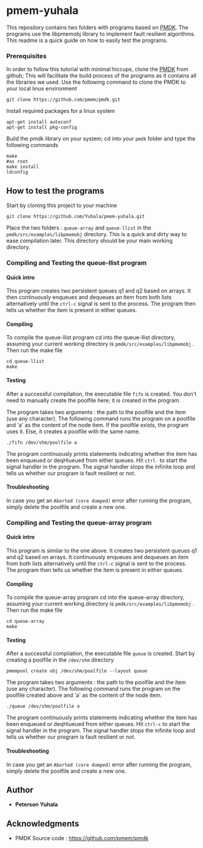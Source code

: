 # pmem-yuhala

This repository contains two folders with programs based on [PMDK]( https://github.com/pmem/pmdk). The programs use the libpmemobj library to implement fault resilient algorithms. This readme is a quick guide on how to easily test the programs.

### Prerequisites
In order to follow this tutorial with minimal hiccups, clone the [PMDK]( https://github.com/pmem/pmdk) from github; This will facilitate the build process of the programs as it contains all the libraries we used.
Use the following command to clone the PMDK to your local linux environment

```
git clone https://github.com/pmem/pmdk.git

```
Install required packages for a linux system

```
apt-get install autoconf
apt-get install pkg-config

```

Build the pmdk library on your system; cd into your `pmdk` folder and type the following commands

```
make 
#as root
make install 
ldconfig

```

## How to test the programs 
Start by cloning this project to your machine 
```
git clone https://github.com/Yuhala/pmem-yuhala.git

```
Place the two folders : `queue-array` and `queue-llist` in the `pmdk/src/examples/libpmemobj` directory. This is a quick and dirty way to ease compilation later. This directory should be your main working directory.

### Compiling and Testing the queue-llist program
#### Quick intro
This program creates two persistent queues q1 and q2 based on arrays. It then continuously enqueues and dequeues an item from both lists alternatively until the `ctrl-c` signal is sent to the process. The program then tells us whether the item is present in either queues.
#### Compiling 
To compile the queue-llist program cd into the queue-llist directory, assuming your current working directory is `pmdk/src/examples/libpmemobj` . Then run the make file

```
cd queue-llist
make
```
#### Testing
After a successful compilation, the executable file  `fifo` is created. You don't need to manually create the poolfile here; it is created in the program.

The program takes two arguments : the path to the poolfile and the item (use any character). The following command runs the program on a poolfile and 'a' as the content of the node item. If the poolfile exists, the program uses it. Else, it creates a poolfile with the same name. 

```
./fifo /dev/shm/poolfile a
```
The program continuously prints statements indicating whether the item has been enqueued or deqHiueued from either queues.
Hit `ctrl-` to start the signal handler in the program. The signal handler stops the infinite loop and tells us whether our program is fault resilient or not.

#### Troubleshooting
In case you get an `Aborted (core dumped)` error after running the program, simply delete the poolfile and create a new one.



### Compiling and Testing the queue-array program
#### Quick intro
This program is similar to the one above. It creates two persistent queues q1 and q2 based on arrays. It continuously enqueues and dequeues an item from both lists alternatively until the `ctrl-c` signal is sent to the process. The program then tells us whether the item is present in either queues.
#### Compiling 
To compile the queue-array program cd into the queue-array directory, assuming your current working directory is `pmdk/src/examples/libpmemobj` . Then run the make file

```
cd queue-array
make
```
#### Testing
After a successful compilation, the executable file  `queue` is created. Start by creating a poolfile in the `/dev/shm` directory

```
pmempool create obj /dev/shm/poolfile --layout queue

```

The program takes two arguments : the path to the poolfile and the item (use any character). The following command runs the program on the poolfile created above and 'a' as the content of the node item.

```
./queue /dev/shm/poolfile a
```
The program continuously prints statements indicating whether the item has been enqueued or deqHiueued from either queues.
Hit `ctrl-c` to start the signal handler in the program. The signal handler stops the infinite loop and tells us whether our program is fault resilient or not.

#### Troubleshooting
In case you get an `Aborted (core dumped)` error after running the program, simply delete the poolfile and create a new one.




## Author

* **Peterson Yuhala** 


## Acknowledgments

* PMDK Source code : https://github.com/pmem/pmdk
